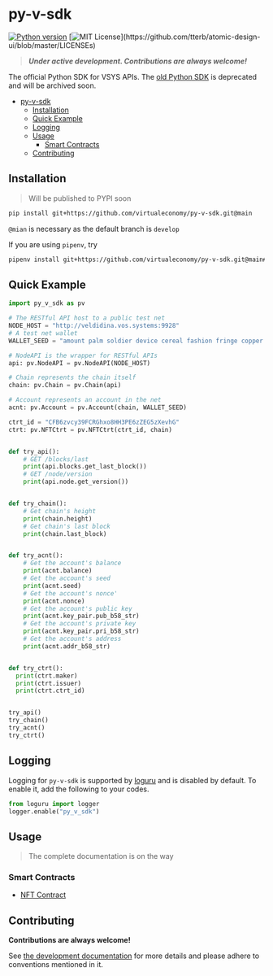 # py-v-sdk
[![Python version](https://img.shields.io/badge/Python-3.7%2B-blue)](https://www.python.org/downloads/)
[![MIT License](https://img.shields.io/apm/l/atomic-design-ui.svg?)](https://github.com/tterb/atomic-design-ui/blob/master/LICENSEs)

> ***Under active development. Contributions are always welcome!***

The official Python SDK for VSYS APIs. The [old Python SDK](https://github.com/virtualeconomy/pyvsystems) is deprecated and will be archived soon.



- [py-v-sdk](#py-v-sdk)
  - [Installation](#installation)
  - [Quick Example](#quick-example)
  - [Logging](#logging)
  - [Usage](#usage)
    - [Smart Contracts](#smart-contracts)
  - [Contributing](#contributing)


## Installation

> Will be published to PYPI soon

```bash
pip install git+https://github.com/virtualeconomy/py-v-sdk.git@main
```

`@mian` is necessary as the default branch is `develop`

If you are using `pipenv`, try

```bash
pipenv install git+https://github.com/virtualeconomy/py-v-sdk.git@main#egg=py_v_sdk
```


## Quick Example

```python
import py_v_sdk as pv

# The RESTful API host to a public test net
NODE_HOST = "http://veldidina.vos.systems:9928"
# A test net wallet
WALLET_SEED = "amount palm soldier device cereal fashion fringe copper huge mansion animal banana ready garment setup"

# NodeAPI is the wrapper for RESTful APIs
api: pv.NodeAPI = pv.NodeAPI(NODE_HOST)

# Chain represents the chain itself
chain: pv.Chain = pv.Chain(api)

# Account represents an account in the net
acnt: pv.Account = pv.Account(chain, WALLET_SEED)

ctrt_id = "CFB6zvcy39FCRGhxo8HH3PE6zZEG5zXevhG"
ctrt: pv.NFTCtrt = pv.NFTCtrt(ctrt_id, chain)


def try_api():
    # GET /blocks/last
    print(api.blocks.get_last_block())
    # GET /node/version
    print(api.node.get_version())


def try_chain():
    # Get chain's height
    print(chain.height)
    # Get chain's last block
    print(chain.last_block)


def try_acnt():
    # Get the account's balance
    print(acnt.balance)
    # Get the account's seed
    print(acnt.seed)
    # Get the account's nonce'
    print(acnt.nonce)
    # Get the account's public key
    print(acnt.key_pair.pub_b58_str)
    # Get the account's private key
    print(acnt.key_pair.pri_b58_str)
    # Get the account's address
    print(acnt.addr_b58_str)


def try_ctrt():
  print(ctrt.maker)
  print(ctrt.issuer)
  print(ctrt.ctrt_id)


try_api()
try_chain()
try_acnt()
try_ctrt()
```


## Logging
Logging for `py-v-sdk` is supported by [loguru](https://github.com/Delgan/loguru) and is disabled by default.
To enable it, add the following to your codes.

```python
from loguru import logger
logger.enable("py_v_sdk")
```

## Usage

> The complete documentation is on the way

### Smart Contracts
- [NFT Contract](./doc/smart_contract/NFT_contract.md)


## Contributing

**Contributions are always welcome!**

See [the development documentation](./doc/dev.md) for more details and please adhere to conventions mentioned in it.

